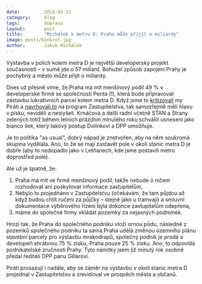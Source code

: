 ```yaml
---
date:         2018-02-12
category:     blog
tags:         doprava
layout:       post
title:        "Michálek k metru D: Praha může přijít o miliardy" 
image: posts/bankrot.jpg
author:       Jakub Michálek
---
```


Výstavba v polích kolem metra D je největší developerský projekt současnosti – v sumě jde o 57 miliard. Bohužel způsob zapojení Prahy je pochybný a město může přijít o miliardy.

Dnes už přesně víme, že Praha má mít menšinový podíl 49 % v developerské firmě se společností Penta (!), která bude připravovat zástavbu lukrativních parcel kolem metra D. Když jsme to [kritizovali](https://praha.pirati.cz/metro-d-bude-tunel.html) my Piráti a [navrhovali to](https://praha.pirati.cz/mlceni-o-dopravnim-podniku-nemocnici-na-frantisku-a-pochybne-smart-cities.html) na program Zastupitelstva, tak samozřejmě měli hlavu v písku, neviděli a neslyšeli. Krnáčová a další radní včetně STAN a Strany zelených totiž během letních prázdnin minulého roku schválili usnesení jako bianco šek, který takový postup Dolínkovi a DPP umožňuje.

Je to politika "as usual", dobrý nápad je znetvořen, aby na něm soukromá skupina vydělala. Ano, to že se mají zastavět pole v okolí stanic metra D je dobře (aby to nedopadlo jako v Letňanech, kde jsme postavili metro doprostřed pole).

Ale už je špatně, že:

1. Praha má mít ve firmě menšinový podíl, takže nebude o ničem rozhodovat ani poskytovat informace zastupitelům, 
2. Nebylo to projednáno v Zastupitelstvu (očekávám, že tam půjdou až když budou chtít ručení za půjčky – stejně jako u tramvají) a smluvní dokumentace výběrového řízení byla dokonce zastupitelům odepřena,
3. máme do společné firmy vkládat pozemky za nejasných podmínek.

Hrozí tak, že Praha do společného podniku vloží ornou půdu, následně z pozemků společného podniku ta samá Praha udělá změnou územního plánu stavební parcely pro výstavbu mrakodrapů, společný podnik je prodá a developeři shrábnou 75 % zisku, Praha pouze 25 % zisku. Ano, to odpovídá podnikatelské zručnosti Prahy. Tyto námitky jsem již minulý rok osobně předal řediteli DPP panu Gillarovi.

Piráti prosazují i nadále, aby se záměr na výstavbu v okolí stanic metra D projednal v Zastupitelstvu a zrevidoval ve prospěch města a občanů.
